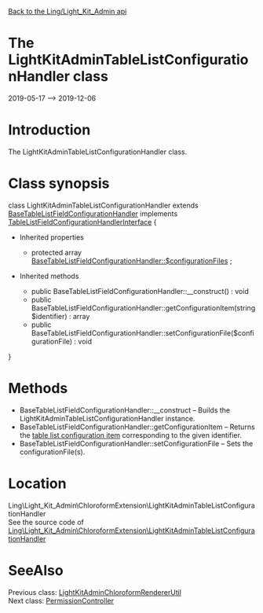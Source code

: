[Back to the Ling/Light_Kit_Admin api](https://github.com/lingtalfi/Light_Kit_Admin/blob/master/doc/api/Ling/Light_Kit_Admin.md)



The LightKitAdminTableListConfigurationHandler class
================
2019-05-17 --> 2019-12-06






Introduction
============

The LightKitAdminTableListConfigurationHandler class.



Class synopsis
==============


class <span class="pl-k">LightKitAdminTableListConfigurationHandler</span> extends [BaseTableListFieldConfigurationHandler](https://github.com/lingtalfi/Light_ChloroformExtension/blob/master/doc/api/Ling/Light_ChloroformExtension/Field/TableList/BaseTableListFieldConfigurationHandler.md) implements [TableListFieldConfigurationHandlerInterface](https://github.com/lingtalfi/Light_ChloroformExtension/blob/master/doc/api/Ling/Light_ChloroformExtension/Field/TableList/TableListFieldConfigurationHandlerInterface.md) {

- Inherited properties
    - protected array [BaseTableListFieldConfigurationHandler::$configurationFiles](#property-configurationFiles) ;

- Inherited methods
    - public BaseTableListFieldConfigurationHandler::__construct() : void
    - public BaseTableListFieldConfigurationHandler::getConfigurationItem(string $identifier) : array
    - public BaseTableListFieldConfigurationHandler::setConfigurationFile($configurationFile) : void

}






Methods
==============

- BaseTableListFieldConfigurationHandler::__construct &ndash; Builds the LightKitAdminTableListConfigurationHandler instance.
- BaseTableListFieldConfigurationHandler::getConfigurationItem &ndash; Returns the [table list configuration item](https://github.com/lingtalfi/Light_ChloroformExtension/blob/master/doc/pages/conception-notes.md#configuration-item) corresponding to the given identifier.
- BaseTableListFieldConfigurationHandler::setConfigurationFile &ndash; Sets the configurationFile(s).





Location
=============
Ling\Light_Kit_Admin\ChloroformExtension\LightKitAdminTableListConfigurationHandler<br>
See the source code of [Ling\Light_Kit_Admin\ChloroformExtension\LightKitAdminTableListConfigurationHandler](https://github.com/lingtalfi/Light_Kit_Admin/blob/master/ChloroformExtension/LightKitAdminTableListConfigurationHandler.php)



SeeAlso
==============
Previous class: [LightKitAdminChloroformRendererUtil](https://github.com/lingtalfi/Light_Kit_Admin/blob/master/doc/api/Ling/Light_Kit_Admin/Chloroform/LightKitAdminChloroformRendererUtil.md)<br>Next class: [PermissionController](https://github.com/lingtalfi/Light_Kit_Admin/blob/master/doc/api/Ling/Light_Kit_Admin/Controller/Admin/PermissionController.md)<br>
